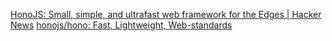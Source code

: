 
[HonoJS: Small, simple, and ultrafast web framework for the Edges | Hacker News](https://news.ycombinator.com/item?id=40047212)
[honojs/hono: Fast, Lightweight, Web-standards](https://github.com/honojs/hono)

